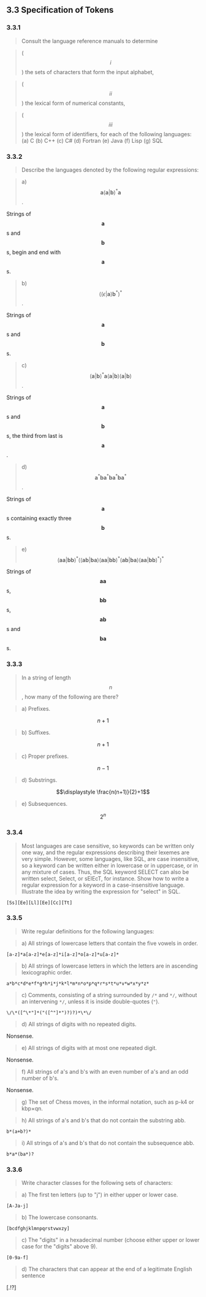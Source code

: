 ## 3.3 Specification of Tokens

### 3.3.1

> Consult the language reference manuals to determine

> ($$i$$) the sets of characters that form the input alphabet,

> ($$ii$$) the lexical form of numerical constants,

> ($$iii$$) the lexical form of identifiers, for each of the following languages:
> (a) C
> (b) C++
> (c) C#
> (d) Fortran
> (e) Java
> (f) Lisp
> (g) SQL

### 3.3.2

> Describe the languages denoted by the following regular expressions:

> a) $$\mathbf{a}(\mathbf{a}|\mathbf{b})^*\mathbf{a}$$.

Strings of $$\mathbf{a}$$s and $$\mathbf{b}$$s, begin and end with $$\mathbf{a}$$s.

> b) $$((ϵ|\mathbf{a})\mathbf{b}^*)^*$$.

Strings of $$\mathbf{a}$$s and $$\mathbf{b}$$s.

> c) $$(\mathbf{a}|\mathbf{b})^*\mathbf{a}(\mathbf{a}|\mathbf{b})(\mathbf{a}|\mathbf{b})$$.

Strings of $$\mathbf{a}$$s and $$\mathbf{b}$$s, the third from last is $$\mathbf{a}$$.

> d) $$\mathbf{a}^*\mathbf{b}\mathbf{a}^*\mathbf{b}\mathbf{a}^*\mathbf{b}\mathbf{a}^*$$.

Strings of $$\mathbf{a}$$s containing exactly three $$\mathbf{b}$$s.

> e) $$(\mathbf{a}\mathbf{a}|\mathbf{b}\mathbf{b})^*((\mathbf{a}\mathbf{b}|\mathbf{b}\mathbf{a})(\mathbf{a}\mathbf{a}|\mathbf{b}\mathbf{b})^*(\mathbf{a}\mathbf{b}|\mathbf{b}\mathbf{a})(\mathbf{a}\mathbf{a}|\mathbf{b}\mathbf{b})^*)^*$$

Strings of $$\mathbf{aa}$$s, $$\mathbf{bb}$$s, $$\mathbf{ab}$$s and $$\mathbf{ba}$$s.

### 3.3.3

> In a string of length $$n$$, how many of the following are there?

> a) Prefixes.

$$n + 1$$

> b) Suffixes.

$$n + 1$$

> c) Proper prefixes.

$$n - 1$$

> d) Substrings.

$$\displaystyle \frac{n(n+1)}{2}+1$$

> e) Subsequences.

$$2^n$$

### 3.3.4

> Most languages are case sensitive, so keywords can be written
only one way, and the regular expressions describing their lexemes are very simple. However, some languages, like SQL, are case insensitive, so a keyword can be written either in lowercase or in uppercase, or in any mixture of cases. Thus, the SQL keyword SELECT can also be written select, Select, or sElEcT, for instance. Show how to write a regular expression for a keyword in a case-insensitive language. Illustrate the idea by writing the expression for "select" in SQL.

`[Ss][Ee][Ll][Ee][Cc][Tt]`

### 3.3.5

> Write regular definitions for the following languages:

> a) All strings of lowercase letters that contain the five vowels in order.

`[a-z]*a[a-z]*e[a-z]*i[a-z]*o[a-z]*u[a-z]*`

> b) All strings of lowercase letters in which the letters are in ascending lexicographic order.

`a*b*c*d*e*f*g*h*i*j*k*l*m*n*o*p*q*r*s*t*u*v*w*x*y*z*`

> c) Comments, consisting of a string surrounded by `/*` and `*/`, without an intervening `*/`, unless it is inside double-quotes (`"`).

`\/\*([^\*"]*("([^"]*")?)?)*\*\/`

> d) All strings of digits with no repeated digits.

Nonsense.

> e) All strings of digits with at most one repeated digit.

Nonsense.

> f) All strings of a's and b's with an even number of a's and an odd number of b's.

Nonsense.

> g) The set of Chess moves, in the informal notation, such as p-k4 or kbp×qn.

> h) All strings of a's and b's that do not contain the substring abb.

`b*(a+b?)*`

> i) All strings of a's and b's that do not contain the subsequence abb.

`b*a*(ba*)?`

### 3.3.6 

> Write character classes for the following sets of characters:

> a) The first ten letters (up to "j") in either upper or lower case.

`[A-Ja-j]`

> b) The lowercase consonants.

`[bcdfghjklmnpqrstvwxzy]`

> c) The "digits" in a hexadecimal number (choose either upper or lower case for the "digits" above 9).

`[0-9a-f]`

> d) The characters that can appear at the end of a legitimate English sentence

[.!?]

